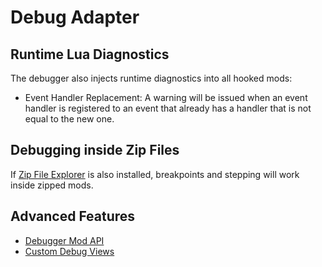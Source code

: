 # Debug Adapter

## Runtime Lua Diagnostics

The debugger also injects runtime diagnostics into all hooked mods:

  * Event Handler Replacement: A warning will be issued when an event handler is registered to an event that already has a handler that is not equal to the new one.

## Debugging inside Zip Files

If [Zip File Explorer](https://marketplace.visualstudio.com/items?itemName=slevesque.vscode-zipexplorer) is also installed, breakpoints and stepping will work inside zipped mods.

## Advanced Features

  * [Debugger Mod API](debugapi.md)
  * [Custom Debug Views](variables.md)